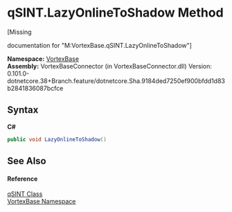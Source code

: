 # qSINT.LazyOnlineToShadow Method 
 

\[Missing <summary> documentation for "M:VortexBase.qSINT.LazyOnlineToShadow"\]

**Namespace:**&nbsp;<a href="N_VortexBase.md">VortexBase</a><br />**Assembly:**&nbsp;VortexBaseConnector (in VortexBaseConnector.dll) Version: 0.101.0-dotnetcore.38+Branch.feature/dotnetcore.Sha.9184ded7250ef900bfdd1d83b2841836087bcfce

## Syntax

**C#**<br />
``` C#
public void LazyOnlineToShadow()
```


## See Also


#### Reference
<a href="T_VortexBase_qSINT.md">qSINT Class</a><br /><a href="N_VortexBase.md">VortexBase Namespace</a><br />